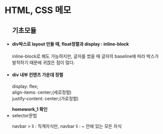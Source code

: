 <div>
  <h1> HTML, CSS 메모 </h1>
  <ul>
    <h2>기초모듈</h2>
    <li><h4>div박스로 layout 만들 때, float정렬과 display : inline-block</h4></li>
    <p> inline-block로 해도 가능하지만, 글자를 썼을 때 글자의 baseline에 따라 박스가 발작하기 때문에 귀찮은 점이 많다. </p>
    <li><h4>div 내부 컨텐츠 가운데 정렬</h4></li>
    <p>  display: flex;<br/>
      align-items: center;(세로정렬)<br/>
      justify-content: center;(가로정렬)</P>
  <strong>homework_1 확인 </strong>
  <li> selector문법</li>
  <p> navbar > li : 직계자식만, navbar li : ~ 안에 있는 모든 자식</p>
  </ul>
</div>
